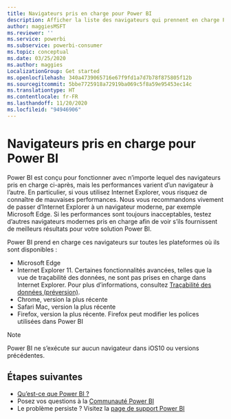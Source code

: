 ```yaml
---
title: Navigateurs pris en charge pour Power BI
description: Afficher la liste des navigateurs qui prennent en charge Power BI
author: maggiesMSFT
ms.reviewer: ''
ms.service: powerbi
ms.subservice: powerbi-consumer
ms.topic: conceptual
ms.date: 03/25/2020
ms.author: maggies
LocalizationGroup: Get started
ms.openlocfilehash: 340a4739065716e67f9fd1a7d7b78f875805f12b
ms.sourcegitcommit: 5bbe7725918a72919ba069c5f8a59e95453ec14c
ms.translationtype: HT
ms.contentlocale: fr-FR
ms.lasthandoff: 11/20/2020
ms.locfileid: "94946906"
---
```

# <a name="supported-browsers-for-power-bi"></a>Navigateurs pris en charge pour Power BI

Power BI est conçu pour fonctionner avec n’importe lequel des navigateurs pris en charge ci-après, mais les performances varient d’un navigateur à l’autre. En particulier, si vous utilisez Internet Explorer, vous risquez de connaître de mauvaises performances. Nous vous recommandons vivement de passer d’Internet Explorer à un navigateur moderne, par exemple Microsoft Edge. Si les performances sont toujours inacceptables, testez d’autres navigateurs modernes pris en charge afin de voir s’ils fournissent de meilleurs résultats pour votre solution Power BI.

Power BI prend en charge ces navigateurs sur toutes les plateformes où ils sont disponibles :

- Microsoft Edge
- Internet Explorer 11. Certaines fonctionnalités avancées, telles que la vue de traçabilité des données, ne sont pas prises en charge dans Internet Explorer. Pour plus d’informations, consultez [Traçabilité des données (préversion)](../collaborate-share/service-data-lineage.md).
- Chrome, version la plus récente
- Safari Mac, version la plus récente
- Firefox, version la plus récente. Firefox peut modifier les polices utilisées dans Power BI 

> [!NOTE]
> Power BI ne s’exécute sur aucun navigateur dans iOS10 ou versions précédentes.

## <a name="next-steps"></a>Étapes suivantes
* [Qu’est-ce que Power BI ?](power-bi-overview.md)
* Posez vos questions à la [Communauté Power BI](https://community.powerbi.com/)
* Le problème persiste ? Visitez la [page de support Power BI](https://powerbi.microsoft.com/support/)
